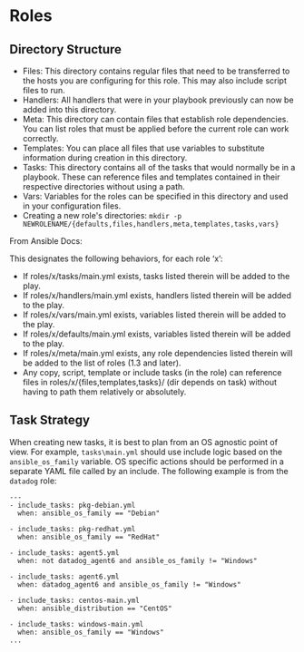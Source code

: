 # Roles

## Directory Structure

- Files: This directory contains regular files that need to be transferred to the hosts you are configuring for this role. This may also include script files to run.
- Handlers: All handlers that were in your playbook previously can now be added into this directory.
- Meta: This directory can contain files that establish role dependencies. You can list roles that must be applied before the current role can work correctly.
- Templates: You can place all files that use variables to substitute information during creation in this directory.
- Tasks: This directory contains all of the tasks that would normally be in a playbook. These can reference files and templates contained in their respective directories without using a path.
- Vars: Variables for the roles can be specified in this directory and used in your configuration files.
- Creating a new role's directories: `mkdir -p NEWROLENAME/{defaults,files,handlers,meta,templates,tasks,vars}`

From Ansible Docs:

This designates the following behaviors, for each role ‘x’:
- If roles/x/tasks/main.yml exists, tasks listed therein will be added to the play.
- If roles/x/handlers/main.yml exists, handlers listed therein will be added to the play.
- If roles/x/vars/main.yml exists, variables listed therein will be added to the play.
- If roles/x/defaults/main.yml exists, variables listed therein will be added to the play.
- If roles/x/meta/main.yml exists, any role dependencies listed therein will be added to the list of roles (1.3 and later).
- Any copy, script, template or include tasks (in the role) can reference files in roles/x/{files,templates,tasks}/ (dir depends on task) without having to path them relatively or absolutely.

## Task Strategy

When creating new tasks, it is best to plan from an OS agnostic point of view. For example, `tasks\main.yml` should use include logic based on the `ansible_os_family` variable. OS specific actions should be performed in a separate YAML file called by an include. The following example is from the `datadog` role:

```
---
- include_tasks: pkg-debian.yml
  when: ansible_os_family == "Debian"

- include_tasks: pkg-redhat.yml
  when: ansible_os_family == "RedHat"

- include_tasks: agent5.yml
  when: not datadog_agent6 and ansible_os_family != "Windows"

- include_tasks: agent6.yml
  when: datadog_agent6 and ansible_os_family != "Windows"

- include_tasks: centos-main.yml
  when: ansible_distribution == "CentOS"

- include_tasks: windows-main.yml
  when: ansible_os_family == "Windows"
...

```

